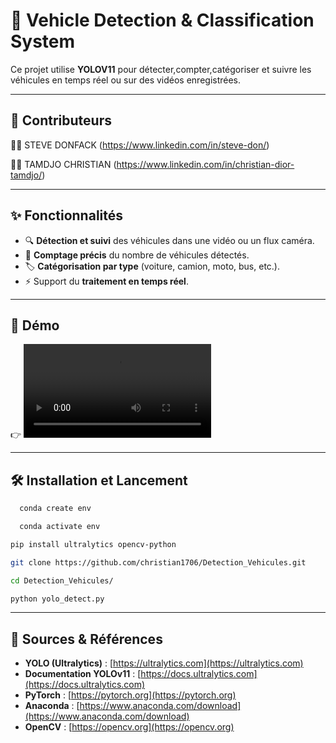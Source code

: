 # 🚗 Vehicle Detection & Classification System  
Ce projet utilise **YOLOV11** pour détecter,compter,catégoriser et suivre les véhicules en temps réel ou sur des vidéos enregistrées.  

---

## 🤝 Contributeurs

👩‍💻 STEVE DONFACK (https://www.linkedin.com/in/steve-don/)

👨‍💻 TAMDJO CHRISTIAN (https://www.linkedin.com/in/christian-dior-tamdjo/)

---

## ✨ Fonctionnalités  

- 🔍 **Détection et suivi** des véhicules dans une vidéo ou un flux caméra.  
- 🔢 **Comptage précis** du nombre de véhicules détectés.  
- 🏷️ **Catégorisation par type** (voiture, camion, moto, bus, etc.).    
- ⚡ Support du **traitement en temps réel**.  

---

## 📸 Démo  

👉 *![Démo du projet](https://github.com/christian1706/Detection_Vehicules/blob/develop/Test_Videos/VideolLinkedin.mp4)*  

---

## 🛠️ Installation et Lancement 

```bash
  conda create env
```
```bash
  conda activate env
```
```bash
pip install ultralytics opencv-python
```
```bash
git clone https://github.com/christian1706/Detection_Vehicules.git
```
```bash
cd Detection_Vehicules/
```
```bash
python yolo_detect.py
```

---

## 🔗 Sources & Références  

- **YOLO (Ultralytics)** : [https://ultralytics.com](https://ultralytics.com)  
- **Documentation YOLOv11** : [https://docs.ultralytics.com](https://docs.ultralytics.com)  
- **PyTorch** : [https://pytorch.org](https://pytorch.org)  
- **Anaconda** : [https://www.anaconda.com/download](https://www.anaconda.com/download)  
- **OpenCV** : [https://opencv.org](https://opencv.org)  




